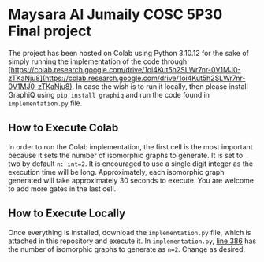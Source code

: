 # Maysara Al Jumaily COSC 5P30 Final project

The project has been hosted on Colab using Python 3.10.12 for the sake of simply running the implementation of the code through [https://colab.research.google.com/drive/1oi4Kut5h2SLWr7nr-0V1MJ0-zTKaNju8](https://colab.research.google.com/drive/1oi4Kut5h2SLWr7nr-0V1MJ0-zTKaNju8). In case the wish is to run it locally, then please install GraphiQ using `pip install graphiq` and run the code found in `implementation.py` file.

## How to Execute Colab
In order to run the Colab implementation, the first cell is the most important because it sets the number of isomorphic graphs to generate. It is set to two by default `n: int=2`. It is encouraged to use a single digit integer as the execution time will be long. Approximately, each isomorphic graph generated will take approximately 30 seconds to execute. You are welcome to add more gates in the last cell.


## How to Execute Locally
Once everything is installed, download the `implementation.py` file, which is attached in this repository and execute it. In `implementation.py`, [line 386](https://github.com/Aljumaily/COSC5P30/blob/c0452e09204543f57fd07e326636cef72d19681c/implementation.py#L386) has the number of isomorphic graphs to generate as `n=2`. Change as desired.
